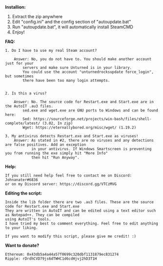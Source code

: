 **Installion:**

1. Extract the zip anywhere
2. Edit "config.ini" and the config section of "autoupdate.bat"
3. Run "autoupdate.bat", it will automatically install SteamCMD
4. Enjoy!

**FAQ:**

	1. Do I have to use my real Steam account?

    	Answer: No, you do not have to. You should make another account just for your
            servers and make sure Unturned is in your library.
            You could use the account "unturnedrocksupdate force_login", but sometimes
            there have been too many login attempts.
			
			
	2. Is this a virus?

    	Answer: No. The source code for Restart.exe and Start.exe are in the AutoIT .au3 files.
			sed.exe and wget.exe are GNU ports to Windows and can be found here:
            Sed: https://sourceforge.net/projects/win-bash/files/shell-complete/latest/ (3.02, In zip)
            Wget: https://eternallybored.org/misc/wget/ (1.19.2)
			
	3. My antivirus detects Restart.exe and Start.exe as viruses!
    	Answer: As stated in #2, there are no viruses and any detections are false positives. Add an exception
     			in your antivirus. If Windows Smartscreen is preventing you from running the exe simply hit "More Info"
      			then hit "Run Anyway".
				
**Help:**

	If you still need help feel free to contact me on Discord: Johnanater#6836
	or on my Discord server: https://discord.gg/VTCzMVG

**Editing the script:**

	Inside the lib folder there are two .au3 files. These are the source code for Restart.exe and Start.exe
	They are written in AutoIT and can be edited using a text editor such as Notepad++. They can be compiled
	using AutoIT's tools.
	I have tried my best to comment everything. Feel free to edit anything to your liking.

	If you want to modify this script, please give me credit! :)

**Want to donate?**

	Ethereum: 0x43db5a4a44a57f0699c320dbf1131879ec831274
	Ripple: rDrdhCVD79js6dTWHC1d6cdHjvj2hD3T1H
